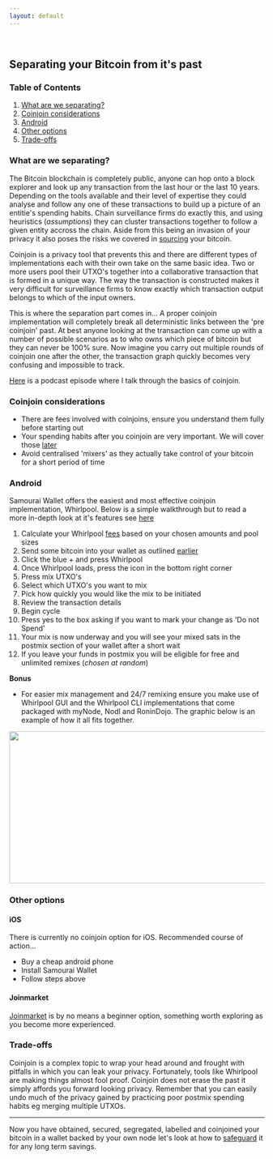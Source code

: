 ```yaml
---
layout: default
---
```

<br/>

## Separating your Bitcoin from it's past

### Table of Contents

1.  [What are we separating?](#what-are-we-separating)
2.  [Coinjoin considerations](#coinjoin-considerations)
3.  [Android](#android)
4.  [Other options](#other-options)
5.  [Trade-offs](#trade-offs)


### What are we separating?

The Bitcoin blockchain is completely public, anyone can hop onto a block explorer and look up any transaction from the last hour or the last 10 years. Depending on the tools available and their level of expertise they could analyse and follow any one of these transactions to build up a picture of an entitie's spending habits. Chain surveillance firms do exactly this, and using heuristics (*assumptions*) they can cluster transactions together to follow a given entity accross the chain. Aside from this being an invasion of your privacy it also poses the risks we covered in [sourcing](https://bitcoinprivacy.guide/get.html) your bitcoin.

Coinjoin is a privacy tool that prevents this and there are different types of implementations each with their own take on the same basic idea. Two or more users pool their UTXO's together into a collaborative transaction that is formed in a unique way. The way the transaction is constructed makes it very difficult for surveillance firms to know exactly which transaction output belongs to which of the input owners. 

This is where the separation part comes in... A proper coinjoin implementation will completely break all deterministic links between the 'pre coinjoin' past. At best anyone looking at the transaction can come up with a number of possible scenarios as to who owns which piece of bitcoin but they can never be 100% sure. Now imagine you carry out multiple rounds of coinjoin one after the other, the transaction graph quickly becomes very confusing and impossible to track.

[Here](https://www.bit-buy-bit.com/podcast-1/episode/2a64f9e1/ep43-bitcoin-podcast-with-bitcoin-qa-coinjoin) is a podcast episode where I talk through the basics of coinjoin.

### Coinjoin considerations

*  There are fees involved with coinjoins, ensure you understand them fully before starting out
*  Your spending habits after you coinjoin are very important. We will cover those [later](https://bitcoinprivacy.guide/spend.html)
*  Avoid centralised 'mixers' as they actually take control of your bitcoin for a short period of time  


### Android 

Samourai Wallet offers the easiest and most effective coinjoin implementation, Whirlpool. Below is a simple walkthrough but to read a more in-depth look at it's features see [here](https://www.bitcoinqna.com/post/whirlpool-faq)

1.  Calculate your Whirlpool [fees](https://www.whirlpoolfees.com/) based on your chosen amounts and pool sizes
1.  Send some bitcoin into your wallet as outlined [earlier](https://bitcoinprivacy.guide/secure.html#android)
2.  Click the blue + and press Whirlpool
3.  Once Whirlpool loads, press the icon in the bottom right corner
4.  Press mix UTXO's
5.  Select which UTXO's you want to mix
6.  Pick how quickly you would like the mix to be initiated
7.  Review the transaction details
8.  Begin cycle
9.  Press yes to the box asking if you want to mark your change as 'Do not Spend'
10. Your mix is now underway and you will see your mixed sats in the postmix section of your wallet after a short wait
11. If you leave your funds in postmix you will be eligible for free and unlimited remixes (*chosen at random*)

**Bonus**

* For easier mix management and 24/7 remixing ensure you make use of Whirlpool GUI and the Whirlpool CLI implementations that come packaged with myNode, Nodl and RoninDojo. The graphic below is an example of how it all fits together.

<p align="center">
<img src="https://raw.githubusercontent.com/BitcoinQnA/BitcoinPrivacyGuide/master/assets/images/RD1.png" class=responsive width="550" height="300" maxheight="300" />
</p>


### Other options 

#### iOS

There is currently no coinjoin option for iOS. Recommended course of action...

* Buy a cheap android phone
* Install Samourai Wallet
* Follow steps above

#### Joinmarket

[Joinmarket](https://en.bitcoin.it/wiki/JoinMarket) is by no means a beginner option, something worth exploring as you become more experienced.

### Trade-offs

Coinjoin is a complex topic to wrap your head around and frought with pitfalls in which you can leak your privacy. Fortunately, tools like Whirlpool are making things almost fool proof. Coinjoin does not erase the past it simply affords you forward looking privacy. Remember that you can easily undo much of the privacy gained by practicing poor postmix spending habits eg merging multiple UTXOs.

  
  ***
  
Now you have obtained, secured, segregated, labelled and coinjoined your bitcoin in a wallet backed by your own node let's look at how to [safeguard](https://bitcoinprivacy.guide/safeguard.html) it for any long term savings.
